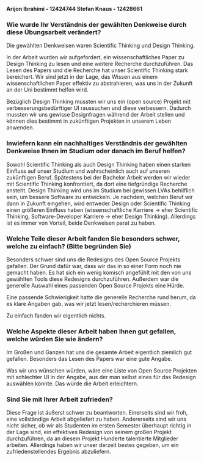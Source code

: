 **Arijon Ibrahimi - 12424744
Stefan Knaus - 12428661**

### Wie wurde Ihr Verständnis der gewählten Denkweise durch diese Übungsarbeit verändert? 
Die gewählten Denkweisen waren Scientific Thinking und Design Thinking.

In der Arbeit wurden wir aufgefordert, ein wissenschaftliches Paper zu Design Thinking zu lesen und eine weitere Recherche durchzuführen. Das Lesen des Papers und die Recherche hat unser Scientific Thinking stark bereichert. Wir sind jetzt in der Lage, das Wissen aus einem wissenschaftlichen Paper effektiv zu abstrahieren, was uns in der Zukunft an der Uni bestimmt helfen wird.

Bezüglich Design Thinking mussten wir uns ein (open source) Projekt mit verbesserungsbedürftiger UI raussuchen und diese verbessern. Dadurch mussten wir uns gewisse Designfragen während der Arbeit stellen und können dies bestimmt in zukünftigen Projekten in unserem Leben anwenden.
### Inwiefern kann ein nachhaltiges Verständnis der gewählten Denkweise Ihnen im Studium oder danach im Beruf helfen?
Sowohl Scientific Thinking als auch Design Thinking haben einen starken Einfluss auf unser Studium und wahrscheinlich auch auf unseren zukünftigen Beruf. Spätestens bei der Bachelor Arbeit werden wir wieder mit Scientific Thinking konfrontiert, da dort eine tiefgründige Recherche ansteht. Design Thinking wird uns im Studium bei gewissen LVAs behilflich sein, um bessere Software zu entwickeln. Je nachdem,  welchen Beruf wir dann in Zukunft eingehen, wird entweder Design oder Scientific Thinking einen größeren Einfluss haben (wissenschaftliche Karriere -> eher Scientific Thinking, Software-Developer Karriere -> eher Design Thinking). Allerdings ist es immer von Vorteil, beide Denkweisen parat zu haben. 
### Welche Teile dieser Arbeit fanden Sie besonders schwer, welche zu einfach? (Bitte begründen Sie)
Besonders schwer sind uns die Redesigns des Open Source Projekts gefallen. Der Grund dafür war, dass wir das in so einer Form noch nie gemacht haben. Es hat sich ein wenig komisch angefühlt mit den von uns gewählten Tools diese Redesigns durchzuführen. Außerdem war die generelle Auswahl eines passenden Open Source Projekts eine Hürde.

Eine passende Schwierigkeit hatte die generelle Recherche rund herum, da es klare Angaben gab, was wir jetzt lesen/recherchieren müssen.

Zu einfach fanden wir eigentlich nichts.
### Welche Aspekte dieser Arbeit haben Ihnen gut gefallen, welche würden Sie wie ändern?
Im Großen und Ganzen hat uns die gesamte Arbeit eigentlich ziemlich gut gefallen. Besonders das Lesen des Papers war eine gute Angabe. 

Was wir uns wünschen würden, wäre eine Liste von Open Source Projekten mit schlechter UI in der Angabe, aus der man selbst eines für das Redesign auswählen könnte. Das würde die Arbeit erleichtern.
### Sind Sie mit Ihrer Arbeit zufrieden?
Diese Frage ist äußerst schwer zu beantworten. Einerseits sind wir froh, eine vollständige Arbeit abgeliefert zu haben. Andererseits sind wir uns nicht sicher, ob wir als Studenten im ersten Semester überhaupt richtig in der Lage sind, ein effektives Redesign von seinem großen Projekt durchzuführen, da an diesem Projekt Hunderte talentierte Mitglieder arbeiten. Allerdings haben wir unser derzeit bestes gegeben, um ein zufriedenstellendes Ergebnis abzuliefern.
